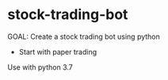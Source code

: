 # stock-trading-bot

GOAL: Create a stock trading bot using python
 - Start with paper trading

Use with python 3.7





